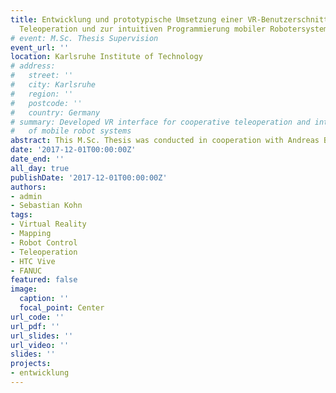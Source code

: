 ```yaml
---
title: Entwicklung und prototypische Umsetzung einer VR-Benutzerschnittelle zur kooperativen
  Teleoperation und zur intuitiven Programmierung mobiler Robotersysteme
# event: M.Sc. Thesis Supervision
event_url: ''
location: Karlsruhe Institute of Technology
# address:
#   street: ''
#   city: Karlsruhe
#   region: ''
#   postcode: ''
#   country: Germany
# summary: Developed VR interface for cooperative teleoperation and intuitive programming
#   of mobile robot systems
abstract: This M.Sc. Thesis was conducted in cooperation with Andreas Blank from the University of Erlangen. The goal was to achieve efficient transfer of depth data from remote locations to facilitate teleoperation of a robotic arm. As a demonstrator an operator wearing a VR  headset in Karlsruhe was able to successfully operate a robot arm in Erlangen, with minimal to to lag both in the transfer of depth data or in commands to the robot. 
date: '2017-12-01T00:00:00Z'
date_end: ''
all_day: true
publishDate: '2017-12-01T00:00:00Z'
authors:
- admin
- Sebastian Kohn 
tags:
- Virtual Reality
- Mapping
- Robot Control
- Teleoperation 
- HTC Vive
- FANUC
featured: false
image:
  caption: ''
  focal_point: Center
url_code: ''
url_pdf: ''
url_slides: ''
url_video: ''
slides: ''
projects:
- entwicklung
---
```


